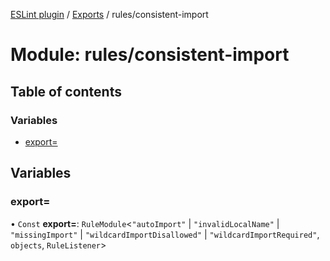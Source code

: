 [ESLint plugin](../index.md) / [Exports](../modules.md) / rules/consistent-import

# Module: rules/consistent-import

## Table of contents

### Variables

- [export&#x3D;](rules_consistent_import.md#export&#x3D;)

## Variables

### export&#x3D;

• `Const` **export=**: `RuleModule`<``"autoImport"`` \| ``"invalidLocalName"`` \| ``"missingImport"`` \| ``"wildcardImportDisallowed"`` \| ``"wildcardImportRequired"``, `objects`, `RuleListener`\>
